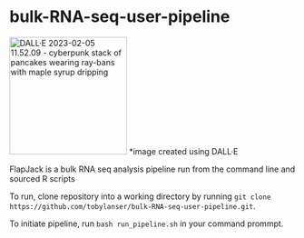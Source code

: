 # bulk-RNA-seq-user-pipeline

<img width="207" alt="DALL·E 2023-02-05 11.52.09 - cyberpunk stack of pancakes wearing ray-bans with maple syrup dripping" src="https://user-images.githubusercontent.com/65866026/216833097-10275272-2e18-4432-baa9-479638c94646.png">
*image created using DALL·E


FlapJack is a bulk RNA seq analysis pipeline run from the command line and sourced R scripts


To run, clone repository into a working directory by running ```git clone https://github.com/tobylanser/bulk-RNA-seq-user-pipeline.git```.

To initiate pipeline, run ```bash run_pipeline.sh``` in your command prommpt.
